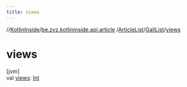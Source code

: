```yaml
---
title: views
---
```

//[KotlinInside](../../../../index.html)/[be.zvz.kotlininside.api.article](../../index.html)
/[ArticleList](../index.html)/[GallList](index.html)/[views](views.html)

# views

[jvm]\
val [views](views.html): [Int](https://kotlinlang.org/api/latest/jvm/stdlib/kotlin/-int/index.html)




